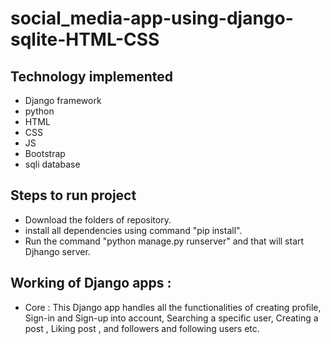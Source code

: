 # social_media-app-using-django-sqlite-HTML-CSS

## Technology implemented
- Django framework
- python
- HTML
- CSS
- JS
- Bootstrap
- sqli database

## Steps to run project

- Download the folders of repository.
- install all dependencies using command "pip install".
- Run the command "python manage.py runserver" and that will start Djhango server.
## Working of Django apps : 
- Core : This Django app handles all the functionalities of creating profile, Sign-in and Sign-up into account, Searching a specific user,  Creating a post , Liking post , and followers and following users etc.
